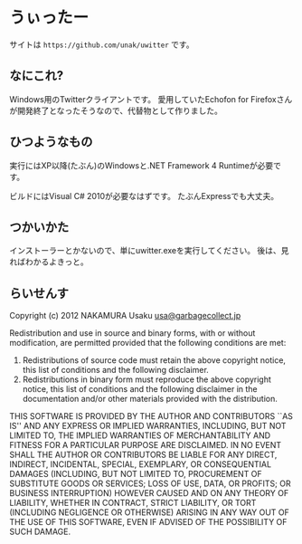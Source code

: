 うぃったー
==========

サイトは `https://github.com/unak/uwitter` です。

なにこれ?
---------
Windows用のTwitterクライアントです。
愛用していたEchofon for Firefoxさんが開発終了となったそうなので、代替物として作りました。

ひつようなもの
--------------
実行にはXP以降(たぶん)のWindowsと.NET Framework 4 Runtimeが必要です。

ビルドにはVisual C# 2010が必要なはずです。
たぶんExpressでも大丈夫。

つかいかた
----------
インストーラーとかないので、単にuwitter.exeを実行してください。
後は、見ればわかるよきっと。

らいせんす
----------
Copyright (c) 2012 NAKAMURA Usaku usa@garbagecollect.jp

Redistribution and use in source and binary forms, with or without
modification, are permitted provided that the following conditions are met:

1. Redistributions of source code must retain the above copyright notice,
   this list of conditions and the following disclaimer.
2. Redistributions in binary form must reproduce the above copyright notice,
   this list of conditions and the following disclaimer in the documentation
   and/or other materials provided with the distribution.

THIS SOFTWARE IS PROVIDED BY THE AUTHOR AND CONTRIBUTORS ``AS IS'' AND ANY
EXPRESS OR IMPLIED WARRANTIES, INCLUDING, BUT NOT LIMITED TO, THE IMPLIED
WARRANTIES OF MERCHANTABILITY AND FITNESS FOR A PARTICULAR PURPOSE ARE
DISCLAIMED. IN NO EVENT SHALL THE AUTHOR OR CONTRIBUTORS BE LIABLE FOR ANY
DIRECT, INDIRECT, INCIDENTAL, SPECIAL, EXEMPLARY, OR CONSEQUENTIAL DAMAGES
(INCLUDING, BUT NOT LIMITED TO, PROCUREMENT OF SUBSTITUTE GOODS OR SERVICES;
LOSS OF USE, DATA, OR PROFITS; OR BUSINESS INTERRUPTION) HOWEVER CAUSED AND
ON ANY THEORY OF LIABILITY, WHETHER IN CONTRACT, STRICT LIABILITY, OR TORT
(INCLUDING NEGLIGENCE OR OTHERWISE) ARISING IN ANY WAY OUT OF THE USE OF THIS
SOFTWARE, EVEN IF ADVISED OF THE POSSIBILITY OF SUCH DAMAGE.
